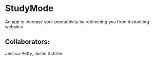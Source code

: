 # StudyMode
An app to increase your productivity by redirecting you from distracting websites
## Collaborators: 
Jessica Petty, Justin Schiller

